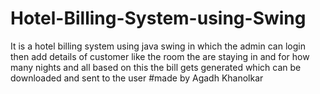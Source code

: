 # Hotel-Billing-System-using-Swing
It is a hotel billing system using java swing in which the admin can login then add details of customer like the room the are staying in and for how many nights  and all based on this the bill gets generated which can be downloaded and sent to the user
#made by Agadh Khanolkar

